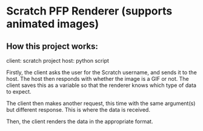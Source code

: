 # Scratch PFP Renderer (supports animated images)

## How this project works:

client: scratch project
host: python script

Firstly, the client asks the user for the Scratch username, and sends it to the host. The host then responds with whether the image is a GIF or not. The client saves this as a variable so that the renderer knows which type of data to expect.

The client then makes another request, this time with the same argument(s) but different response. This is where the data is received.

Then, the client renders the data in the appropriate format.
